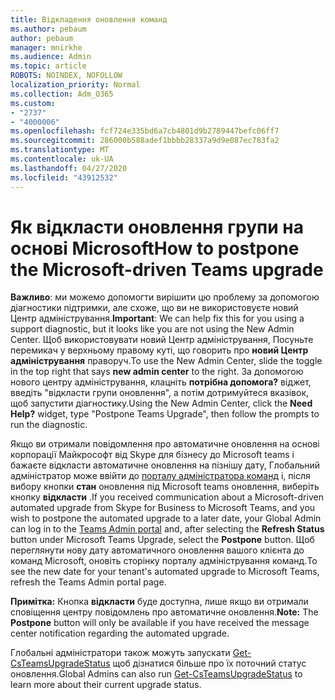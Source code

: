 ```yaml
---
title: Відкладення оновлення команд
ms.author: pebaum
author: pebaum
manager: mnirkhe
ms.audience: Admin
ms.topic: article
ROBOTS: NOINDEX, NOFOLLOW
localization_priority: Normal
ms.collection: Adm_O365
ms.custom:
- "2737"
- "4000006"
ms.openlocfilehash: fcf724e335bd6a7cb4801d9b2789447befc06ff7
ms.sourcegitcommit: 286000b588adef1bbbb28337a9d9e087ec783fa2
ms.translationtype: MT
ms.contentlocale: uk-UA
ms.lasthandoff: 04/27/2020
ms.locfileid: "43912532"
---
```

# <a name="how-to-postpone-the-microsoft-driven-teams-upgrade"></a><span data-ttu-id="4796c-102">Як відкласти оновлення групи на основі Microsoft</span><span class="sxs-lookup"><span data-stu-id="4796c-102">How to postpone the Microsoft-driven Teams upgrade</span></span>

<span data-ttu-id="4796c-103">**Важливо**: ми можемо допомогти вирішити цю проблему за допомогою діагностики підтримки, але схоже, що ви не використовуєте новий Центр адміністрування.</span><span class="sxs-lookup"><span data-stu-id="4796c-103">**Important**: We can help fix this for you using a support diagnostic, but it looks like you are not using the New Admin Center.</span></span> <span data-ttu-id="4796c-104">Щоб використовувати новий Центр адміністрування, Посуньте перемикач у верхньому правому куті, що говорить про **новий Центр адміністрування** праворуч.</span><span class="sxs-lookup"><span data-stu-id="4796c-104">To use the New Admin Center, slide the toggle in the top right that says **new admin center** to the right.</span></span> <span data-ttu-id="4796c-105">За допомогою нового центру адміністрування, клацніть **потрібна допомога?** віджет, введіть "відкласти групи оновлення", а потім дотримуйтеся вказівок, щоб запустити діагностику.</span><span class="sxs-lookup"><span data-stu-id="4796c-105">Using the New Admin Center, click the **Need Help?** widget, type "Postpone Teams Upgrade", then follow the prompts to run the diagnostic.</span></span>

<span data-ttu-id="4796c-106">Якщо ви отримали повідомлення про автоматичне оновлення на основі корпорації Майкрософт від Skype для бізнесу до Microsoft teams і бажаєте відкласти автоматичне оновлення на пізнішу дату, Глобальний адміністратор може ввійти до [порталу адміністратора команд](https://admin.teams.microsoft.com/dashboard) і, після вибору кнопки **стан** оновлення під Microsoft teams оновлення, виберіть кнопку **відкласти** .</span><span class="sxs-lookup"><span data-stu-id="4796c-106">If you received communication about a Microsoft-driven automated upgrade from Skype for Business to Microsoft Teams, and you wish to postpone the automated upgrade to a later date, your Global Admin can log in to the [Teams Admin portal](https://admin.teams.microsoft.com/dashboard) and, after selecting the **Refresh Status** button under Microsoft Teams Upgrade, select the **Postpone** button.</span></span> <span data-ttu-id="4796c-107">Щоб переглянути нову дату автоматичного оновлення вашого клієнта до команд Microsoft, оновіть сторінку порталу адміністрування команд.</span><span class="sxs-lookup"><span data-stu-id="4796c-107">To see the new date for your tenant's automated upgrade to Microsoft Teams, refresh the Teams Admin portal page.</span></span>

<span data-ttu-id="4796c-108">**Примітка:** Кнопка **відкласти** буде доступна, лише якщо ви отримали сповіщення центру повідомлень про автоматичне оновлення.</span><span class="sxs-lookup"><span data-stu-id="4796c-108">**Note:** The **Postpone** button will only be available if you have received the message center notification regarding the automated upgrade.</span></span> 

<span data-ttu-id="4796c-109">Глобальні адміністратори також можуть запускати [Get-CsTeamsUpgradeStatus](https://docs.microsoft.com/powershell/module/skype/get-csteamsupgradestatus?view=skype-ps) щоб дізнатися більше про їх поточний статус оновлення.</span><span class="sxs-lookup"><span data-stu-id="4796c-109">Global Admins can also run [Get-CsTeamsUpgradeStatus](https://docs.microsoft.com/powershell/module/skype/get-csteamsupgradestatus?view=skype-ps) to learn more about their current upgrade status.</span></span>
